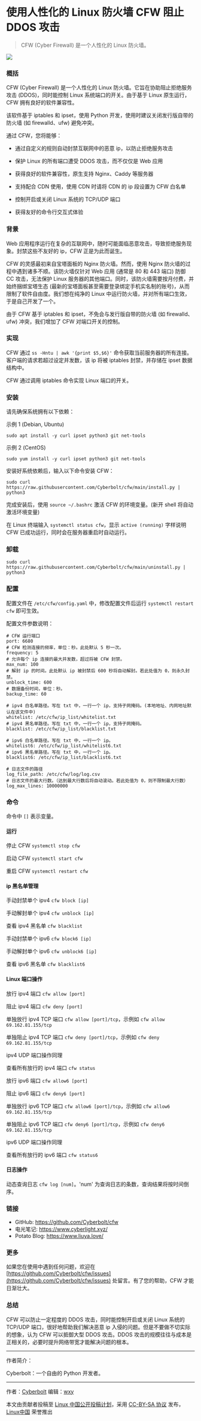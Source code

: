 [#]: subject: "使用人性化的 Linux 防火墙 CFW 阻止 DDOS 攻击"
[#]: author: "Cyberbolt https://www.zhihu.com/people/cyberbolt"
[#]: keywords: "CFW Linux DDOS 分布式拒绝服务攻击 网络安全"

使用人性化的 Linux 防火墙 CFW 阻止 DDOS 攻击
======

 > CFW (Cyber Firewall) 是一个人性化的 Linux 防火墙。

![](https://www.cyberlight.xyz/static/picture-bed/20221118-CFW-Article/Cyber-Security.jpg)

### 概括

CFW (Cyber Firewall) 是一个人性化的 Linux 防火墙。它旨在协助阻止拒绝服务攻击 (DDOS)，同时能控制 Linux 系统端口的开关。由于基于 Linux 原生运行，CFW 拥有良好的软件兼容性。

该软件基于 iptables 和 ipset，使用 Python 开发，使用时建议关闭发行版自带的防火墙 (如 firewalld、ufw) 避免冲突。

通过 CFW，您将能够：

- 通过自定义的规则自动封禁互联网中的恶意 ip，以防止拒绝服务攻击

- 保护 Linux 的所有端口遭受 DDOS 攻击，而不仅仅是 Web 应用

- 获得良好的软件兼容性，原生支持 Nginx、Caddy 等服务器

- 支持配合 CDN 使用，使用 CDN 时请将 CDN 的 ip 段设置为 CFW 白名单

- 控制开启或关闭 Linux 系统的 TCP/UDP 端口

- 获得友好的命令行交互式体验

### 背景

Web 应用程序运行在复杂的互联网中，随时可能面临恶意攻击，导致拒绝服务现象。封禁这些不友好的 ip，CFW 正是为此而诞生。

CFW 的灵感最初来自宝塔面板的 Nginx 防火墙。然而，使用 Nginx 防火墙的过程中遇到诸多不顺。该防火墙仅针对 Web 应用 (通常是 80 和 443 端口) 防御 CC 攻击，无法保护 Linux 服务器的其他端口。同时，该防火墙需要按月付费，并始终捆绑宝塔生态 (最新的宝塔面板甚至需要登录绑定手机实名制的账号)，从而限制了软件自由度。我们想在纯净的 Linux 中运行防火墙，并对所有端口生效，于是自己开发了一个。

由于 CFW 基于 iptables 和 ipset，不免会与发行版自带的防火墙 (如 firewalld、ufw) 冲突，我们增加了 CFW 对端口开关的控制。

### 实现

CFW 通过 `ss -Hntu | awk '{print $5,$6}'` 命令获取当前服务器的所有连接。客户端的请求若超过设定并发数，该 ip 将被 iptables 封禁，并存储在 ipset 数据结构中。

CFW 通过调用 iptables 命令实现 Linux 端口的开关。

### 安装

请先确保系统拥有以下依赖：

示例 1 (Debian, Ubuntu)

```
sudo apt install -y curl ipset python3 git net-tools
```

示例 2 (CentOS)

```
sudo yum install -y curl ipset python3 git net-tools
```

安装好系统依赖后，输入以下命令安装 CFW：

```
sudo curl https://raw.githubusercontent.com/Cyberbolt/cfw/main/install.py | python3
```

完成安装后，使用 `source ~/.bashrc` 激活 CFW 的环境变量。(新开 shell 将自动激活环境变量)

在 Linux 终端输入 `systemctl status cfw`，显示 `active (running)` 字样说明 CFW 已成功运行，同时会在服务器重启时自动运行。

### 卸载

```
sudo curl https://raw.githubusercontent.com/Cyberbolt/cfw/main/uninstall.py | python3
```

### 配置

配置文件在 `/etc/cfw/config.yaml` 中，修改配置文件后运行 `systemctl restart cfw` 即可生效。

配置文件参数说明：
```
# CFW 运行端口
port: 6680
# CFW 检测连接的频率，单位：秒。此处默认 5 秒一次。
frequency: 5
# 允许每个 ip 连接的最大并发数，超过将被 CFW 封禁。
max_num: 100
# 解封 ip 的时间。此处默认 ip 被封禁后 600 秒将自动解封。若此处值为 0，则永久封禁。
unblock_time: 600
# 数据备份时间，单位：秒。
backup_time: 60

# ipv4 白名单路径。写在 txt 中，一行一个 ip，支持子网掩码。(本地地址、内网地址默认在该文件中)
whitelist: /etc/cfw/ip_list/whitelist.txt
# ipv4 黑名单路径。写在 txt 中，一行一个 ip，支持子网掩码。
blacklist: /etc/cfw/ip_list/blacklist.txt

# ipv6 白名单路径。写在 txt 中，一行一个 ip。
whitelist6: /etc/cfw/ip_list/whitelist6.txt
# ipv6 黑名单路径。写在 txt 中，一行一个 ip。
blacklist6: /etc/cfw/ip_list/blacklist6.txt

# 日志文件的路径
log_file_path: /etc/cfw/log/log.csv
# 日志文件的最大行数。（达到最大行数后将自动滚动。若此处值为 0，则不限制最大行数）
log_max_lines: 10000000
```

### 命令

命令中 `[]` 表示变量。

#### 运行

停止 CFW `systemctl stop cfw`

启动 CFW `systemctl start cfw`

重启 CFW `systemctl restart cfw`

#### ip 黑名单管理

手动封禁单个 ipv4 `cfw block [ip]`

手动解封单个 ipv4 `cfw unblock [ip]`

查看 ipv4 黑名单 `cfw blacklist`

手动封禁单个 ipv6 `cfw block6 [ip]`

手动解封单个 ipv6 `cfw unblock6 [ip]`

查看 ipv6 黑名单 `cfw blacklist6`

#### Linux 端口操作

放行 ipv4 端口 `cfw allow [port]`

阻止 ipv4 端口 `cfw deny [port]`

单独放行 ipv4 TCP 端口 `cfw allow [port]/tcp`，示例如 `cfw allow 69.162.81.155/tcp`

单独阻止 ipv4 TCP 端口 `cfw deny [port]/tcp`，示例如 `cfw deny 69.162.81.155/tcp`

ipv4 UDP 端口操作同理

查看所有放行的 ipv4 端口 `cfw status`

放行 ipv6 端口 `cfw allow6 [port]`

阻止 ipv6 端口 `cfw deny6 [port]`

单独放行 ipv6 TCP 端口 `cfw allow6 [port]/tcp`，示例如 `cfw allow6 69.162.81.155/tcp`

单独阻止 ipv6 TCP 端口 `cfw deny6 [port]/tcp`，示例如 `cfw deny6 69.162.81.155/tcp`

ipv6 UDP 端口操作同理

查看所有放行的 ipv6 端口 `cfw status6`

#### 日志操作

动态查询日志 `cfw log [num]`。'num' 为查询日志的条数，查询结果将按时间倒序。

### 链接

- GitHub: https://github.com/Cyberbolt/cfw
- 电光笔记: https://www.cyberlight.xyz/
- Potato Blog: https://www.liuya.love/

### 更多

如果您在使用中遇到任何问题，欢迎在 [https://github.com/Cyberbolt/cfw/issues](https://github.com/Cyberbolt/cfw/issues) 处留言。有了您的帮助，CFW 才能日渐壮大。

### 总结

CFW 可以防止一定程度的 DDOS 攻击，同时能控制开启或关闭 Linux 系统的 TCP/UDP 端口，很好地帮助我们解决恶意 ip 入侵的问题。但是不要做不切实际的想象，认为 CFW 可以抵御大型 DDOS 攻击。DDOS 攻击的规模往往与成本是正相关的，必要时提升网络带宽才能解决问题的根本。

---

作者简介：

Cyberbolt：一个自由的 Python 开发者。

------

作者：[Cyberbolt](https://www.zhihu.com/people/cyberbolt)
编辑：[wxy](https://github.com/wxy)

本文由贡献者投稿至 [Linux 中国公开投稿计划](https://github.com/LCTT/Articles/)，采用 [CC-BY-SA 协议](https://creativecommons.org/licenses/by-sa/4.0/deed.zh) 发布，[Linux中国](https://linux.cn/) 荣誉推出
